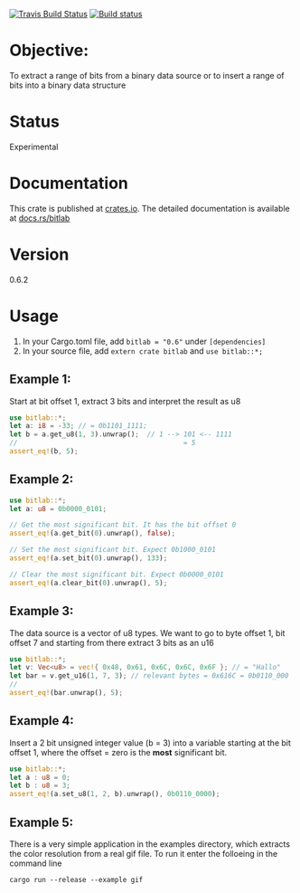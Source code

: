 [![Travis Build Status](https://api.travis-ci.org/kkayal/bitlab.svg?branch=master)](https://travis-ci.org/kkayal/bitlab)
[![Build status](https://ci.appveyor.com/api/projects/status/drb2hj2hy1bcs9ve?svg=true)](https://ci.appveyor.com/project/kkayal/bitlab)

# Objective:

To extract a range of bits from a binary data source or to insert a range of bits into a binary data structure

# Status

Experimental

# Documentation

This crate is published at [crates.io](https://crates.io/crates/bitlab). The detailed documentation is available at [docs.rs/bitlab](https://docs.rs/bitlab/)

# Version

0.6.2

# Usage

1. In your Cargo.toml file, add `bitlab = "0.6"` under `[dependencies]`
2. In your source file, add `extern crate bitlab` and `use bitlab::*;`

## Example 1: 

Start at bit offset 1, extract 3 bits and interpret the result as u8

```rust
use bitlab::*;
let a: i8 = -33; // = 0b1101_1111;
let b = a.get_u8(1, 3).unwrap();  // 1 --> 101 <-- 1111
//                                         = 5
assert_eq!(b, 5);
```

## Example 2:

```rust
use bitlab::*;
let a: u8 = 0b0000_0101;

// Get the most significant bit. It has the bit offset 0
assert_eq!(a.get_bit(0).unwrap(), false);

// Set the most significant bit. Expect 0b1000_0101
assert_eq!(a.set_bit(0).unwrap(), 133);

// Clear the most significant bit. Expect 0b0000_0101
assert_eq!(a.clear_bit(0).unwrap(), 5);
```

## Example 3: 

The data source is a vector of u8 types. We want to go to byte offset 1, 
bit offset 7 and starting from there extract 3 bits as an u16

```rust
use bitlab::*;
let v: Vec<u8> = vec!{ 0x48, 0x61, 0x6C, 0x6C, 0x6F }; // = "Hallo"
let bar = v.get_u16(1, 7, 3); // relevant bytes = 0x616C = 0b0110_000  --> 1_01 <-- 10_1100
//                                                                         = 5
assert_eq!(bar.unwrap(), 5);
```

## Example 4:

Insert a 2 bit unsigned integer value (b = 3) into a variable starting at the bit offset 1, where the offset = zero is the **most** significant bit.

```rust
use bitlab::*;
let a : u8 = 0;
let b : u8 = 3;
assert_eq!(a.set_u8(1, 2, b).unwrap(), 0b0110_0000);
```

## Example 5:

There is a very simple application in the examples directory, which extracts the color resolution from a real gif file. To run it enter the folloeing in the command line

```
cargo run --release --example gif
```
